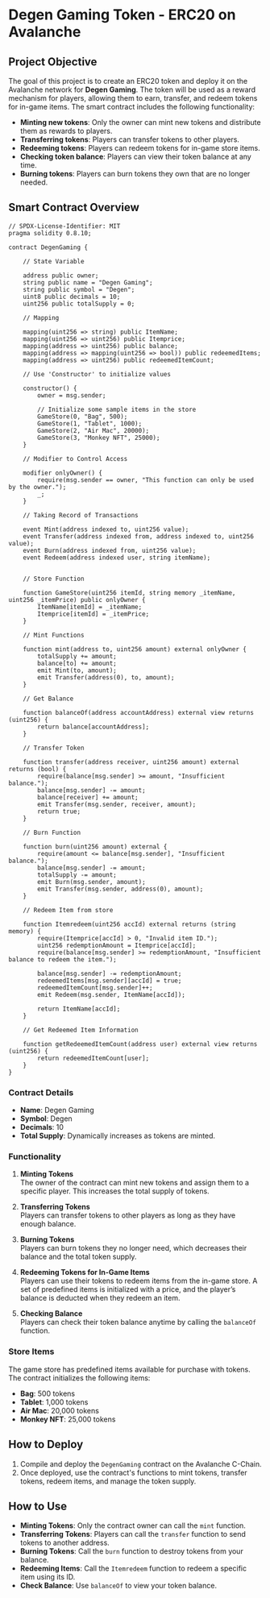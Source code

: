 # Degen Gaming Token - ERC20 on Avalanche 

## Project Objective
The goal of this project is to create an ERC20 token and deploy it on the Avalanche network for **Degen Gaming**. The token will be used as a reward mechanism for players, allowing them to earn, transfer, and redeem tokens for in-game items. The smart contract includes the following functionality:

- **Minting new tokens**: Only the owner can mint new tokens and distribute them as rewards to players.
- **Transferring tokens**: Players can transfer tokens to other players.
- **Redeeming tokens**: Players can redeem tokens for in-game store items.
- **Checking token balance**: Players can view their token balance at any time.
- **Burning tokens**: Players can burn tokens they own that are no longer needed.

## Smart Contract Overview

```solidity
// SPDX-License-Identifier: MIT
pragma solidity 0.8.10;

contract DegenGaming {

    // State Variable 

    address public owner;
    string public name = "Degen Gaming";
    string public symbol = "Degen";
    uint8 public decimals = 10;
    uint256 public totalSupply = 0;

    // Mapping

    mapping(uint256 => string) public ItemName;
    mapping(uint256 => uint256) public Itemprice;
    mapping(address => uint256) public balance;
    mapping(address => mapping(uint256 => bool)) public redeemedItems;
    mapping(address => uint256) public redeemedItemCount;

    // Use 'Constructor' to initialize values

    constructor() {
        owner = msg.sender;

        // Initialize some sample items in the store
        GameStore(0, "Bag", 500);
        GameStore(1, "Tablet", 1000);
        GameStore(2, "Air Mac", 20000);
        GameStore(3, "Monkey NFT", 25000);
    }

    // Modifier to Control Access

    modifier onlyOwner() {
        require(msg.sender == owner, "This function can only be used by the owner.");
        _;
    }

    // Taking Record of Transactions

    event Mint(address indexed to, uint256 value);
    event Transfer(address indexed from, address indexed to, uint256 value);
    event Burn(address indexed from, uint256 value);
    event Redeem(address indexed user, string itemName);

    
    // Store Function 

    function GameStore(uint256 itemId, string memory _itemName, uint256 _itemPrice) public onlyOwner {
        ItemName[itemId] = _itemName;
        Itemprice[itemId] = _itemPrice;
    }

    // Mint Functions

    function mint(address to, uint256 amount) external onlyOwner {
        totalSupply += amount;
        balance[to] += amount;
        emit Mint(to, amount);
        emit Transfer(address(0), to, amount);
    }
    
    // Get Balance

    function balanceOf(address accountAddress) external view returns (uint256) {
        return balance[accountAddress];
    }

    // Transfer Token

    function transfer(address receiver, uint256 amount) external returns (bool) {
        require(balance[msg.sender] >= amount, "Insufficient balance.");
        balance[msg.sender] -= amount;
        balance[receiver] += amount;
        emit Transfer(msg.sender, receiver, amount);
        return true;
    }

    // Burn Function 

    function burn(uint256 amount) external {
        require(amount <= balance[msg.sender], "Insufficient balance.");
        balance[msg.sender] -= amount;
        totalSupply -= amount;
        emit Burn(msg.sender, amount);
        emit Transfer(msg.sender, address(0), amount);
    }

    // Redeem Item from store

    function Itemredeem(uint256 accId) external returns (string memory) {
        require(Itemprice[accId] > 0, "Invalid item ID.");
        uint256 redemptionAmount = Itemprice[accId];
        require(balance[msg.sender] >= redemptionAmount, "Insufficient balance to redeem the item.");

        balance[msg.sender] -= redemptionAmount;
        redeemedItems[msg.sender][accId] = true;
        redeemedItemCount[msg.sender]++;
        emit Redeem(msg.sender, ItemName[accId]);

        return ItemName[accId];
    }

    // Get Redeemed Item Information

    function getRedeemedItemCount(address user) external view returns (uint256) {
        return redeemedItemCount[user];
    }
}
```

### Contract Details
- **Name**: Degen Gaming
- **Symbol**: Degen
- **Decimals**: 10
- **Total Supply**: Dynamically increases as tokens are minted.
  
### Functionality

1. **Minting Tokens**  
   The owner of the contract can mint new tokens and assign them to a specific player. This increases the total supply of tokens.

2. **Transferring Tokens**  
   Players can transfer tokens to other players as long as they have enough balance.

3. **Burning Tokens**  
   Players can burn tokens they no longer need, which decreases their balance and the total token supply.

4. **Redeeming Tokens for In-Game Items**  
   Players can use their tokens to redeem items from the in-game store. A set of predefined items is initialized with a price, and the player’s balance is deducted when they redeem an item.

5. **Checking Balance**  
   Players can check their token balance anytime by calling the `balanceOf` function.

### Store Items
The game store has predefined items available for purchase with tokens. The contract initializes the following items:
- **Bag**: 500 tokens
- **Tablet**: 1,000 tokens
- **Air Mac**: 20,000 tokens
- **Monkey NFT**: 25,000 tokens

## How to Deploy
1. Compile and deploy the `DegenGaming` contract on the Avalanche C-Chain.
2. Once deployed, use the contract's functions to mint tokens, transfer tokens, redeem items, and manage the token supply.

## How to Use
- **Minting Tokens**: Only the contract owner can call the `mint` function.
- **Transferring Tokens**: Players can call the `transfer` function to send tokens to another address.
- **Burning Tokens**: Call the `burn` function to destroy tokens from your balance.
- **Redeeming Items**: Call the `Itemredeem` function to redeem a specific item using its ID.
- **Check Balance**: Use `balanceOf` to view your token balance.
